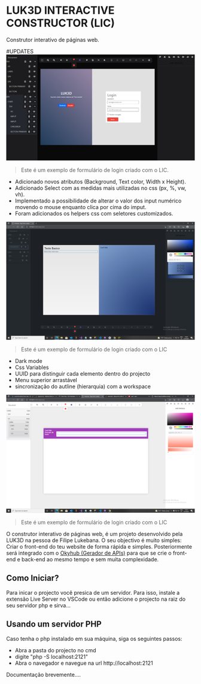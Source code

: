 # LUK3D INTERACTIVE CONSTRUCTOR (LIC)

Construtor interativo de páginas web.

#UPDATES
<img src="./Screenshot5.png" >

> Este é um exemplo de formulário de login criado com o LIC.
* Adicionado novos atributos (Background, Text color, Width x Height).
* Adicionado Select com as medidas mais utilizadas no css (px, %, vw, vh).
* Implementado a possibilidade de alterar o valor dos input numérico movendo o mouse enquanto clica por cima do imput.
* Foram adicionados os helpers css com seletores customizados.


<img src="./Screenshot4.png" >

> Este é um exemplo de formulário de login criado com o LIC

* Dark mode
* Css Variables
* UUID para distinguir cada elemento dentro do projecto
* Menu superior arrastável
* sincronização do autline (hierarquia) com a workspace 

<img src="./Screenshot3.png" >


> Este é um exemplo de formulário de login criado com o LIC


O construtor interativo de páginas web, é um projeto desenvolvido pela LUK3D na pessoa de Filipe Lukebana.
O seu objectivo é muito simples: Criar o front-end do teu website de forma rápida e simples. Posteriormente será integrado com o [Okyhub (Gerador de APIs)](http://okyhub.luk3d.com/#/)  para que se crie o front-end e back-end ao mesmo tempo e sem muita complexidade.

## Como Iniciar?
Para inicar o projecto você presica de um servidor. Para isso, instale  a extensão Live Server no VSCode ou então adicione o projecto na raiz do seu servidor php e sirva...

## Usando um servidor PHP
Caso tenha o php instalado em sua máquina, siga os seguintes passos:
- Abra a pasta do projecto no cmd
- digite "php -S localhost:2121"
- Abra o navegador e navegue na url http://localhost:2121


Documentação brevemente....
